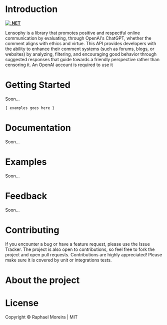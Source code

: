 # Introduction
**[![.NET](https://github.com/raphaelmoreira/lensophy/actions/workflows/dotnet.yml/badge.svg?branch=main)](https://github.com/raphaelmoreira/lensophy/actions/workflows/dotnet.yml)**

Lensophy is a library that promotes positive and respectful online communication by evaluating, through OpenAI's ChatGPT, whether the comment aligns with ethics and virtue. This API provides developers with the ability to enhance their comment systems (such as forums, blogs, or websites) by analyzing, filtering, and encouraging good behavior through suggested responses that guide towards a friendly perspective rather than censoring it. An OpenAI account is required to use it

# Getting Started

Soon...

```
{ examples goes here }
```

# Documentation
Soon...

# Examples
Soon...

# Feedback
Soon...

# Contributing
If you encounter a bug or have a feature request, please use the Issue Tracker. The project is also open to contributions, 
so feel free to fork the project and open pull requests. Contributions are highly appreciated! Please make sure it is 
covered by unit or integrations tests.


# About the project

# License
Copyright © Raphael Moreira | MIT